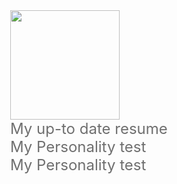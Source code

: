 <html>
  <head>
  </head>
  <body style="font-size:24px;">
    <a href="https://github.com/Forschung/github-profile-views-counter">
    	<img width="175px" src="https://komarev.com/ghpvc/?username=osmancalisir&color=DE002D">
    </a>
    <br />
    <a href="http://cv.osmancalisir.com/" target="_blank" style="text-decoration: none;color: #6F6F6F;"><i class="far fa-file"></i> My up-to date resume</a>
    <br />
    <a href="http://pt.osmancalisir.com/" target="_blank" style="text-decoration: none;color: #6F6F6F;"><i class="far fa-user"></i> My Personality test</a>
    <br />
    <a href="https://calendly.com/osmancalisir" target="_blank" style="text-decoration: none;color: #6F6F6F;"><i class="fab fa-meetup"></i> My Personality test</a>
  </body>
</html>
